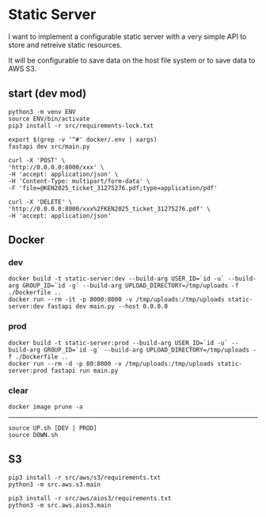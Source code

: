 # Static Server

I want to implement a configurable static server with a very simple API to store and retreive static resources.

It will be configurable to save data on the host file system or to save data to AWS S3.

## start (dev mod)

    python3 -m venv ENV
    source ENV/bin/activate
    pip3 install -r src/requirements-lock.txt

    export $(grep -v '^#' docker/.env | xargs)
    fastapi dev src/main.py

    curl -X 'POST' \
    'http://0.0.0.0:8000/xxx' \
    -H 'accept: application/json' \
    -H 'Content-Type: multipart/form-data' \
    -F 'file=@KEN2025_ticket_31275276.pdf;type=application/pdf'

    curl -X 'DELETE' \
    'http://0.0.0.0:8000/xxx%2FKEN2025_ticket_31275276.pdf' \
    -H 'accept: application/json'

## Docker

### dev

    docker build -t static-server:dev --build-arg USER_ID=`id -u` --build-arg GROUP_ID=`id -g` --build-arg UPLOAD_DIRECTORY=/tmp/uploads -f ./Dockerfile ..
    docker run --rm -it -p 8000:8000 -v /tmp/uploads:/tmp/uploads static-server:dev fastapi dev main.py --host 0.0.0.0

### prod

    docker build -t static-server:prod --build-arg USER_ID=`id -u` --build-arg GROUP_ID=`id -g` --build-arg UPLOAD_DIRECTORY=/tmp/uploads -f ./Dockerfile ..
    docker run --rm -d -p 80:8000 -v /tmp/uploads:/tmp/uploads static-server:prod fastapi run main.py

### clear

    docker image prune -a

---

    source UP.sh [DEV | PROD]
    source DOWN.sh

## S3
    pip3 install -r src/aws/s3/requirements.txt
    python3 -m src.aws.s3.main

    pip3 install -r src/aws/aios3/requirements.txt
    python3 -m src.aws.aios3.main